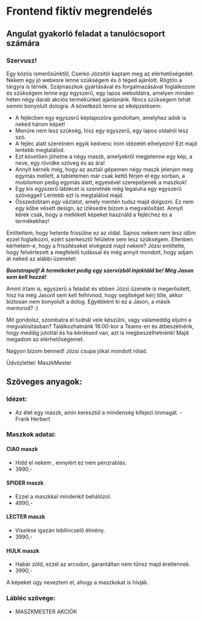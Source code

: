 # Frontend fiktív megrendelés
## Angulat gyakorló feladat a tanulócsoport számára

### Szervusz!
Egy közös ismerősünktől, Cserkó Józsitól kaptam meg az elérhetőségedet. Nekem egy jó webesre lenne szükségem és ő téged ajánlott.
Rögtön a tárgyra is térnék. Szájmaszkok gyártásával és forgalmazásával foglalkozom és szükségem lenne egy egyszerű, egy lapos weboldalra, amelyen minden héten négy darab akciós termékünket ajánlanánk.
Nincs szükségem tehát semmi bonyolult dologra. A következő lenne az elképzelésem:

- A fejlécben egy egyszerű képlapozóra gondoltam, amelyhez adok is neked három képet!
- Menüre nem lesz szükség, hisz egy egyszerű, egy lapos oldalról lesz szó.
- A fejléc alatt szeretném egyik kedvenc íróm idézetét elhelyezni! Ezt majd lentebb megtalálod.
- Ezt követően jöhetne a négy maszk, amelyekről megjelenne egy kép, a neve, egy rövidke szöveg és az ára!
- Annyit kérnék még, hogy az asztali gépemen négy maszk jelenjen meg egymás mellett, a tabletemen már csak kettő férjen el egy sorban, a mobilomon pedig egymás alatt, egyesével szerepeljenek a maszkok!
- Egy kis egyszerű láblécet is szeretnék még legalulra egy egyszerű szöveggel! Lentebb ezt is megtalálod majd.
- Összedobtam egy vázlatot, amely mentén tudsz majd dolgozni. Ez nem egy kőbe vésett design, az ízlésedre bízom a megvalósítást. Annyit kérek csak, hogy a mellékelt képeket használd a fejléchez és a termékekhez!

Említettem, hogy hetente frissülne ez az oldal. Sajnos nekem nem lesz időm ezzel foglalkozni, ezért szerkesztő felületre sem lesz szükségem. Ellenben kérhetem-e, hogy a frissítéseket elvégezd majd nekem?
Józsi említette, hogy felvértezett a megfelelő tudással és még annyit mondott, hogy adjam át neked az alábbi üzenetet:

***Bootstrapelj! A termékeket pedig egy szervízből injektáld be! Még Jason sem kell hozzá!***

Amint írtam is, egyszerű a feladat és ebben Józsi üzenete is megerősített, hisz ha még Jasont sem kell felhívnod, hogy segítséget kérj tőle, akkor biztosan nem bonyolult a dolog. Egyébként ki ez a Jason, a másik mentorod? :)

Mit gondolsz, szombatra el tudnál vele készülni, vagy valameddig eljutni a megvalósításban?
Találkozhatnánk 18:00-kor a Teams-en és átbeszélnénk, hogy meddig jutottál és ha kérdésed van, azt is megbeszélhetnénk!
Majd megadom az elérhetőségemet.

Nagyon bízom benned! Józsi csupa jókat mondott rólad.

Üdvözlettel: MaszkMester


## Szöveges anyagok:

### Idézet:
- Az élet egy maszk, amin keresztül a mindenség kifejezi önmagát. - Frank Herbert

### Maszkok adatai:

#### CIAO maszk
- Hidd el nekem , ennyiért ez nem pénzrablás.
- 3990,-

#### SPIDER maszk
- Ezzel a maszkkal mindenkit behálózol.
- 4990,-

#### LECTER maszk
- Viselése igazán lebilincselő élmény.
- 3990,-

#### HULK maszk
- Habár zöld, ezzel az arcodon, garantáltan nem tűnsz majd éretlennek.
- 3990,-

A képeket úgy neveztem el, ahogy a maszkokat is hívják.

### Lábléc szövege:
- MASZKMESTER AKCIÓK
